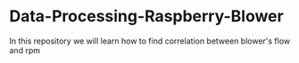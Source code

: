 # Data-Processing-Raspberry-Blower
In this repository we will learn how to find correlation between blower's flow and rpm 
